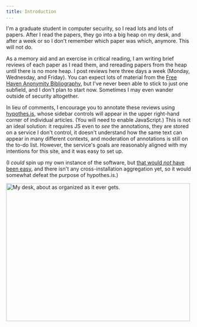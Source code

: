 ```yaml
---
title: Introduction
...
```


I'm a graduate student in computer security, so I read lots and lots
of papers.  After I read the papers, they go into a big heap on my
desk, and after a week or so I don't remember which paper was which,
anymore.  This will not do.

As a memory aid and an exercise in critical reading, I am writing
brief reviews of each paper as I read them, and rereading papers from
the heap until there is no more heap.  I post reviews here three days
a week (Monday, Wednesday, and Friday).  You can expect lots of
material from the
[Free Haven Anonymity Bibliography](http://freehaven.net/anonbib/),
but I've never been able to stick to just one subfield, and I don't
plan to start now. Sometimes I may even wander outside of security
altogether.

In lieu of comments, I encourage you to annotate these reviews using
[hypothes.is](https://hypothes.is/), whose sidebar controls will
appear in the upper right-hand corner of individual articles.  (You
will need to enable JavaScript.)  This is not an ideal solution: it
requires JS even to _see_ the annotations, they are stored on a
service I don't control, it doesn't understand how the same text can
appear in many different contexts, and moderation of annotations is
still on the to-do list.  However, the service's goals are reasonably
aligned with my intentions for this site, and it was easy to set up.

(I *could* spin up my own instance of the software, but
[that would *not* have been easy](https://h.readthedocs.org/en/latest/INSTALL.html),
and there isn't any cross-installation aggregation yet, so it would
somewhat defeat the purpose of hypothes.is.)

<a href="http://www.flickr.com/photos/zackw/8285179152/"
title="My desk, about as organized as it ever gets."><img
src="https://farm9.staticflickr.com/8363/8285179152_774dbb72cb.jpg"
width="500" height="375" alt="My desk, about as organized as it ever
gets."></a>
